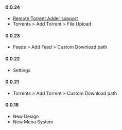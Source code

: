 #### 0.0.24
* [Remote Torrent Adder support](https://code.google.com/p/remote-torrent-adder/)
* Torrents > Add Torrent > File Upload

#### 0.0.23
* Feeds > Add Feed > Custom Download path

#### 0.0.22
* Settings

#### 0.0.21
* Torrents > Add Torrent > Custom Download path

#### 0.0.18
* New Design
* New Menu System

